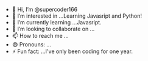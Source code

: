 - 👋 Hi, I’m @supercoder166
- 👀 I’m interested in ...Learning Javasript and Python!
- 🌱 I’m currently learning ...Javasript.
- 💞️ I’m looking to collaborate on ...
- 📫 How to reach me ...
- 😄 Pronouns: ...
- ⚡ Fun fact: ...I've only been coding for one year.

<!---
supercoder166/supercoder166 is a ✨ special ✨ repository because its `README.md` (this file) appears on your GitHub profile.
You can click the Preview link to take a look at your changes.
--->
